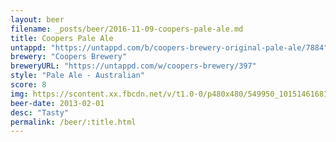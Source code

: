 ```yaml
---
layout: beer
filename: _posts/beer/2016-11-09-coopers-pale-ale.md
title: Coopers Pale Ale
untappd: "https://untappd.com/b/coopers-brewery-original-pale-ale/7884"
brewery: "Coopers Brewery"
breweryURL: "https://untappd.com/w/coopers-brewery/397"
style: "Pale Ale - Australian"
score: 8
img: https://scontent.xx.fbcdn.net/v/t1.0-0/p480x480/549950_10151461681523745_1486815544_n.jpg?oh=10cc8738b93f12b119bc561702db1f9f&oe=5920DDC6
beer-date: 2013-02-01
desc: "Tasty"
permalink: /beer/:title.html
---
```

